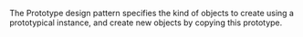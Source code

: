The Prototype design pattern specifies the kind of objects to create using a prototypical instance, and create new objects by copying this prototype.